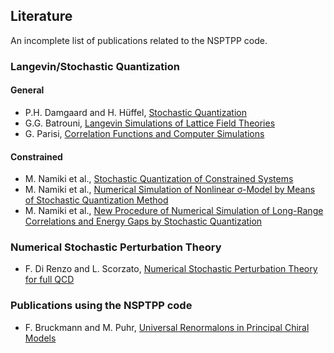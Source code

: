 ## Literature 

An incomplete list of publications related to the NSPTPP code. 

### Langevin/Stochastic Quantization 

#### General
* P.H. Damgaard and  H. Hüffel, [Stochastic Quantization](http://doi.org/10.1016/0370-1573%2887%2990144-x)
* G.G. Batrouni, [Langevin Simulations of Lattice Field Theories](https://journals.aps.org/prd/abstract/10.1103/PhysRevD.32.2736)
* G. Parisi, [Correlation Functions and Computer Simulations](http://dx.doi.org/10.1016/0550-3213%2881%2990056-0)

#### Constrained 
* M. Namiki et al., [Stochastic Quantization of Constrained Systems](http://doi.org/10.1143/ptp.72.350)
* M. Namiki et al., [Numerical Simulation of Nonlinear &sigma;-Model by Means of Stochastic Quantization Method](http://doi.org/10.1143/ptp.73.186)
* M. Namiki et al., [New Procedure of Numerical Simulation of Long-Range Correlations and Energy Gaps by Stochastic Quantization](http://doi.org/10.1143/ptp.76.501)


### Numerical Stochastic Perturbation Theory 
* F. Di Renzo and L. Scorzato,  [Numerical Stochastic Perturbation Theory for full QCD](http://www.doi.org/10.1088/1126-6708/2004/10/073)

### Publications using the NSPTPP code 
* F. Bruckmann and M. Puhr, [Universal Renormalons in Principal Chiral Models](https://arxiv.org/abs/1906.09471)
